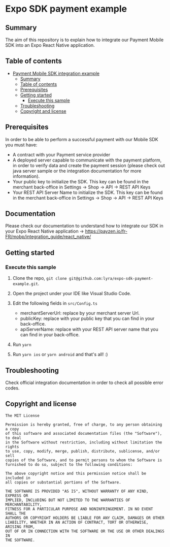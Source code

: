 # Expo SDK payment example

## Summary

The aim of this repository is to explain how to integrate our Payment Mobile SDK into an Expo React Native application.

## Table of contents

- [Payment Mobile SDK integration example](#expo-sdk-payment-example)
  - [Summary](#summary)
  - [Table of contents](#table-of-contents)
  - [Prerequisites](#prerequisites)
  - [Getting started](#getting-started)
    - [Execute this sample](#execute-this-sample)
  - [Troubleshooting](#troubleshooting)
  - [Copyright and license](#copyright-and-license)

## Prerequisites

In order to be able to perform a successful payment with our Mobile SDK you must have:

- A contract with your Payment service provider
- A deployed server capable to communicate with the payment platform, in order to verify data and create the payment session (please check out java server sample or the integration documentation for more information).
- Your public key to initialize the SDK. This key can be found in the merchant back-office in Settings -> Shop -> API -> REST API Keys
- Your REST API Server Name to initialize the SDK. This key can be found in the merchant back-office in Settings -> Shop -> API -> REST API Keys

## Documentation

Please check our documentation to understand how to integrate our SDK in your Expo React Native application -> https://payzen.io/fr-FR/mobp/integration_guide/react_native/

## Getting started

### Execute this sample

1. Clone the repo, `git clone git@github.com:lyra/expo-sdk-payment-example.git`.

2. Open the project under your IDE like Visual Studio Code.

3. Edit the following fields in `src/Config.ts`
   - merchantServerUrl: replace by your merchant server Url.
   - publicKey: replace with your public key that you can find in your back-office.
   - apiServerName: replace with your REST API server name that you can find in your back-office.

4. Run `yarn`
5. Run `yarn ios` or `yarn android` and that's all! :)

## Troubleshooting

Check official integration documentation in order to check all possible error codes.

## Copyright and license

    The MIT License

    Permission is hereby granted, free of charge, to any person obtaining a copy
    of this software and associated documentation files (the "Software"), to deal
    in the Software without restriction, including without limitation the rights
    to use, copy, modify, merge, publish, distribute, sublicense, and/or sell
    copies of the Software, and to permit persons to whom the Software is
    furnished to do so, subject to the following conditions:

    The above copyright notice and this permission notice shall be included in
    all copies or substantial portions of the Software.

    THE SOFTWARE IS PROVIDED "AS IS", WITHOUT WARRANTY OF ANY KIND, EXPRESS OR
    IMPLIED, INCLUDING BUT NOT LIMITED TO THE WARRANTIES OF MERCHANTABILITY,
    FITNESS FOR A PARTICULAR PURPOSE AND NONINFRINGEMENT. IN NO EVENT SHALL THE
    AUTHORS OR COPYRIGHT HOLDERS BE LIABLE FOR ANY CLAIM, DAMAGES OR OTHER
    LIABILITY, WHETHER IN AN ACTION OF CONTRACT, TORT OR OTHERWISE, ARISING FROM,
    OUT OF OR IN CONNECTION WITH THE SOFTWARE OR THE USE OR OTHER DEALINGS IN
    THE SOFTWARE.
